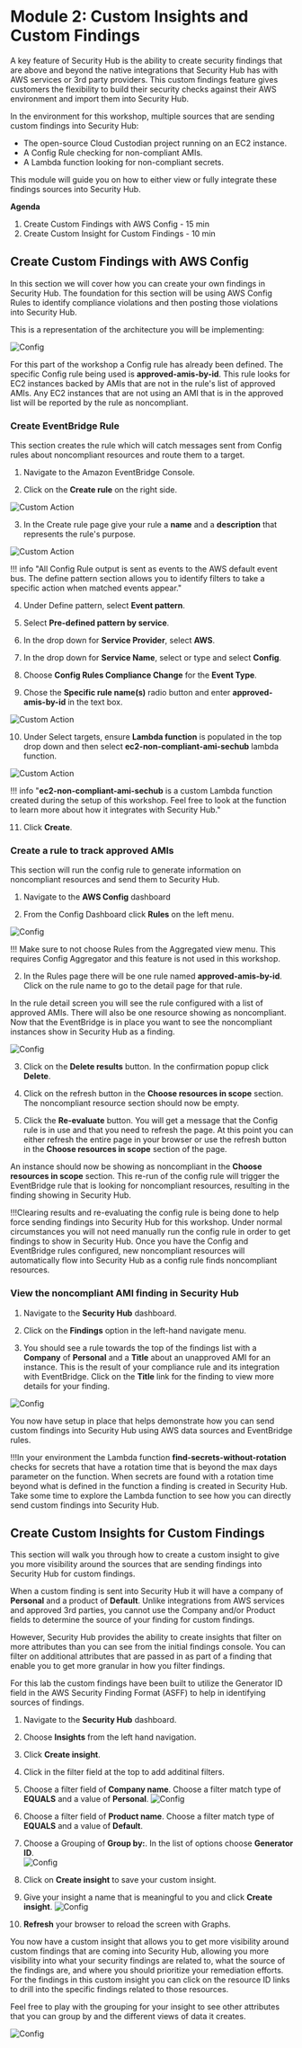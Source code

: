 # Module 2: Custom Insights and Custom Findings

A key feature of Security Hub is the ability to create security findings that are above and beyond the native integrations that Security Hub has with AWS services or 3rd party providers.  This custom findings feature gives customers the flexibility to build their security checks against their AWS environment and import them into Security Hub.

In the environment for this workshop, multiple sources that are sending custom findings into Security Hub:
* The open-source Cloud Custodian project running on an EC2 instance.
* A Config Rule checking for non-compliant AMIs.
* A Lambda function looking for non-compliant secrets.

This module will guide you on how to either view or fully integrate these findings sources into Security Hub.

**Agenda**
 
1. Create Custom Findings with AWS Config  - 15 min
2. Create Custom Insight for Custom Findings - 10 min


## Create Custom Findings with AWS Config 

In this section we will cover how you can create your own findings in Security Hub.  The foundation for this section will be using AWS Config Rules to identify compliance violations and then posting those violations into Security Hub. 
 
This is a representation of the architecture you will be implementing: 

![Config](./images/02-config-architecture.png)


For this part of the workshop a Config rule has already been defined.  The specific Config rule being used is **approved-amis-by-id**.  This rule looks for EC2 instances backed by AMIs that are not in the rule's list of approved AMIs.  Any EC2 instances that are not using an AMI that is in the approved list will be reported by the rule as noncompliant.

### Create EventBridge Rule
This section creates the rule which will catch messages sent from Config rules about noncompliant resources and route them to a target.

1. Navigate to the Amazon EventBridge Console.

2. Click on the **Create rule** on the right side.

![Custom Action](./images/03-custom-eventbridge.png)

3. In the Create rule page give your rule a **name** and a **description** that represents the rule's purpose.

![Custom Action](./images/02-custom-create-rule.png)

!!! info "All Config Rule output is sent as events to the AWS default event bus.  The define pattern section allows you to identify filters to take a specific action when matched events appear."

4. Under Define pattern, select **Event pattern**. 

5. Select **Pre-defined pattern by service**.

6. In the drop down for **Service Provider**, select **AWS**.

7. In the drop down for **Service Name**, select or type and select **Config**.

8.	Choose **Config Rules Compliance Change** for the **Event Type**. 

9.	Chose the **Specific rule name(s)** radio button and enter **approved-amis-by-id** in the text box.

![Custom Action](./images/02-custom-create-event-source.png)

10. Under Select targets, ensure **Lambda function** is populated in the top drop down and then select **ec2-non-compliant-ami-sechub** lambda function. 

![Custom Action](./images/02-custom-create-confirm.png)

!!! info "**ec2-non-compliant-ami-sechub** is a custom Lambda function created during the setup of this workshop.  Feel free to look at the function to learn more about how it integrates with Security Hub."

11. Click **Create**.


### Create a rule to track approved AMIs 
This section will run the config rule to generate information on noncompliant resources and send them to Security Hub.

1. Navigate to the **AWS Config** dashboard

2. From the Config Dashboard click **Rules** on the left menu.

![Config](./images/02-config-dashboard.png)

!!! Make sure to not choose Rules from the Aggregated view menu.  This requires Config Aggregator and this feature is not used in this workshop.

2. In the Rules page there will be one rule named **approved-amis-by-id**.  Click on the rule name to go to the detail page for that rule.  

In the rule detail screen you will see the rule configured with a list of approved AMIs.  There will also be one resource showing as noncompliant. Now that the EventBridge is in place you want to see the noncompliant instances show in Security Hub as a finding.

![Config](./images/02-approved-ami-config-rule.png)

3. Click on the **Delete results** button.  In the confirmation popup click **Delete**.

4.  Click on the refresh button in the **Choose resources in scope** section.  The noncompliant resource section should now be empty.  

5. Click the **Re-evaluate** button.  You will get a message that the Config rule is in use and that you need to refresh the page.  At this point you can either refresh the entire page in your browser or use the refresh button in the **Choose resources in scope** section of the page.

An instance should now be showing as noncompliant in the **Choose resources in scope** section.  This re-run of the config rule will trigger the EventBridge rule that is looking for noncompliant resources, resulting in the finding showing in Security Hub.  

!!!Clearing results and re-evaluating the config rule is being done to help force sending findings into Security Hub for this workshop.  Under normal circumstances you will not need manually run the config rule in order to get findings to show in Security Hub.  Once you have the Config and EventBridge rules configured, new noncompliant resources will automatically flow into Security Hub as a config rule finds noncompliant resources.  

### View the noncompliant AMI finding in Security Hub 

1.	Navigate to the **Security Hub** dashboard. 

2.	Click on the **Findings** option in the left-hand navigate menu. 

3.	You should see a rule towards the top of the findings list with a **Company** of **Personal** and a **Title** about an unapproved AMI for an instance.  This is the result of your compliance rule and its integration with EventBridge.  Click on the **Title** link for the finding to view more details for your finding.

![Config](./images/02-unapproved-ami-finding.png)

You now have setup in place that helps demonstrate how you can send custom findings into Security Hub using AWS data sources and EventBridge rules.

!!!In your environment the Lambda function **find-secrets-without-rotation** checks for secrets that have a rotation time that is beyond the max days parameter on the function.  When secrets are found with a rotation time beyond what is defined in the function a finding is created in Security Hub.  Take some time to explore the Lambda function to see how you can directly send custom findings into Security Hub.  

## Create Custom Insights for Custom Findings

This section will walk you through how to create a custom insight to give you more visibility around the sources that are sending findings into Security Hub for custom findings.

When a custom finding is sent into Security Hub it will have a company of **Personal** and a product of **Default**.  Unlike integrations from AWS services and approved 3rd parties, you cannot use the Company and/or Product fields to determine the source of your finding for custom findings.

However, Security Hub provides the ability to create insights that filter on more attributes than you can see from the initial findings console.  You can filter on additional attributes that are passed in as part of a finding that enable you to get more granular in how you filter findings.

For this lab the custom findings have been built to utilize the Generator ID field in the AWS Security Finding Format (ASFF) to help in identifying sources of findings.  

1. Navigate to the **Security Hub** dashboard.

2. Choose **Insights** from the left hand navigation.

3. Click **Create insight**.

4. Click in the filter field at the top to add additinal filters.

5. Choose a filter field of **Company name**.  Choose a filter match type of **EQUALS** and a value of **Personal**.
![Config](./images/02-create-custom-insight-company-filter.png)

6. Choose a filter field of **Product name**.  Choose a filter match type of **EQUALS** and a value of **Default**.

7. Choose a Grouping of **Group by:**.  In the list of options choose **Generator ID**.  
![Config](./images/02-create-custom-insight-grouping.png)

8. Click on **Create insight** to save your custom insight.

9. Give your insight a name that is meaningful to you and click **Create insight**.
![Config](./images/02-create-custom-insight-name.png)

10. **Refresh** your browser to reload the screen with Graphs.

You now have a custom insight that allows you to get more visibility around custom findings that are coming into Security Hub, allowing you more visibility into what your security findings are related to, what the source of the findings are, and where you should prioritize your remediation efforts.   
For the findings in this custom insight you can click on the resource ID links to drill into the specific findings related to those resources. 
 
Feel free to play with the grouping for your insight to see other attributes that you can group by and the different views of data it creates.  

![Config](./images/02-custom-insight-final.png)